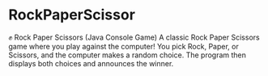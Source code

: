 # RockPaperScissor
✊ Rock Paper Scissors (Java Console Game)
A classic Rock Paper Scissors game where you play against the computer!
You pick Rock, Paper, or Scissors, and the computer makes a random choice.
The program then displays both choices and announces the winner.
